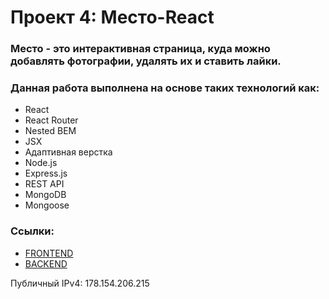 # Проект 4: Место-React
### Место - это интерактивная страница, куда можно добавлять фотографии, удалять их и ставить лайки. 
### Данная работа выполнена на основе таких технологий как:
* React
* React Router
* Nested BEM
* JSX
* Адаптивная верстка
* Node.js
* Express.js
* REST API
* MongoDB
* Mongoose

### Ссылки:
* [FRONTEND](https://mesto.boev.nomoredomains.club)
* [BACKEND](https://api.mesto.boev.nomoredomains.club)

Публичный IPv4: 178.154.206.215
